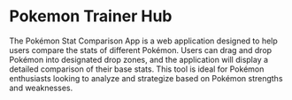 # Pokemon Trainer Hub  
The Pokémon Stat Comparison App is a web application designed to help users compare the stats of different Pokémon. Users can drag and drop Pokémon into designated drop zones, and the application will display a detailed comparison of their base stats. This tool is ideal for Pokémon enthusiasts looking to analyze and strategize based on Pokémon strengths and weaknesses.

## 
